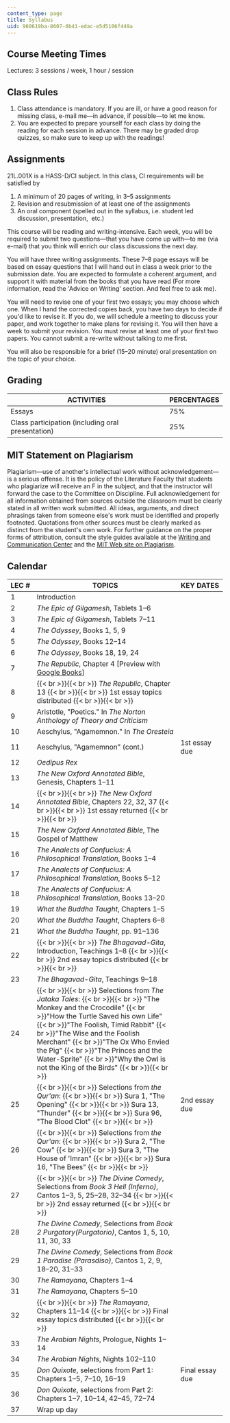 ```yaml
---
content_type: page
title: Syllabus
uid: 960619ba-8607-0b41-edac-e5d5106f449a
---
```


Course Meeting Times
--------------------

Lectures: 3 sessions / week, 1 hour / session

Class Rules
-----------

1.  Class attendance is mandatory. If you are ill, or have a good reason for missing class, e-mail me—in advance, if possible—to let me know.
2.  You are expected to prepare yourself for each class by doing the reading for each session in advance. There may be graded drop quizzes, so make sure to keep up with the readings!

Assignments
-----------

21L.001X is a HASS-D/CI subject. In this class, CI requirements will be satisfied by

1.  A minimum of 20 pages of writing, in 3–5 assignments
2.  Revision and resubmission of at least one of the assignments
3.  An oral component (spelled out in the syllabus, i.e. student led discussion, presentation,  etc.)

This course will be reading and writing-intensive. Each week, you will be required to submit two questions—that you have come up with—to me (via e-mail) that you think will enrich our class discussions the next day.

You will have three writing assignments. These 7–8 page essays will be based on essay questions that I will hand out in class a week prior to the submission date. You are expected to formulate a coherent argument, and support it with material from the books that you have read (For more information, read the 'Advice on Writing' section. And feel free to ask me).

You will need to revise one of your first two essays; you may choose which one. When I hand the corrected copies back, you have two days to decide if you'd like to revise it. If you do, we will schedule a meeting to discuss your paper, and work together to make plans for revising it. You will then have a week to submit your revision. You must revise at least one of your first two papers. You cannot submit a re-write without talking to me first.

You will also be responsible for a brief (15–20 minute) oral presentation on the topic of your choice.

Grading
-------

| ACTIVITIES | PERCENTAGES |
| --- | --- |
| Essays | 75% |
| Class participation (including oral presentation) | 25% 

MIT Statement on Plagiarism
---------------------------

Plagiarism—use of another's intellectual work without acknowledgement—is a serious offense. It is the policy of the Literature Faculty that students who plagiarize will receive an F in the subject, and that the instructor will forward the case to the Committee on Discipline. Full acknowledgement for all information obtained from sources outside the classroom must be clearly stated in all written work submitted. All ideas, arguments, and direct phrasings taken from someone else's work must be identified and properly footnoted. Quotations from other sources must be clearly marked as distinct from the student's own work. For further guidance on the proper forms of attribution, consult the style guides available at the [Writing and Communication Center](http://cmsw.mit.edu/writing-and-communication-center/) and the [MIT Web site on Plagiarism](http://cmsw.mit.edu/writing-and-communication-center/avoiding-plagiarism/).

Calendar
--------

| LEC # | TOPICS | KEY DATES |
| --- | --- | --- |
| 1 | Introduction | &nbsp; |
| 2 | _The Epic of Gilgamesh_, Tablets 1–6 | &nbsp; |
| 3 | _The Epic of Gilgamesh_, Tablets 7–11 | &nbsp; |
| 4 | _The Odyssey_, Books 1, 5, 9 | &nbsp; |
| 5 | _The Odyssey_, Books 12–14 | &nbsp; |
| 6 | _The Odyssey_, Books 18, 19, 24 | &nbsp; |
| 7 | _The Republic_, Chapter 4 \[Preview with [Google Books](http://books.google.com/books?id=1H7gvzj5_CEC&pg=PAfrontcover#v=onepage)\] | &nbsp; |
| 8 |  {{< br >}}{{< br >}} _The Republic_, Chapter 13 {{< br >}}{{< br >}} 1st essay topics distributed {{< br >}}{{< br >}}  | &nbsp; |
| 9 | Aristotle, "Poetics." In _The Norton Anthology of Theory and Criticism_ | &nbsp; |
| 10 | Aeschylus, "Agamemnon." In _The Oresteia_ | &nbsp; |
| 11 | Aeschylus, "Agamemnon" (cont.) | 1st essay due |
| 12 | _Oedipus Rex_ | &nbsp; |
| 13 | _The New Oxford Annotated Bible_, Genesis, Chapters 1–11 | &nbsp; |
| 14 |  {{< br >}}{{< br >}} _The New Oxford Annotated Bible_, Chapters 22, 32, 37 {{< br >}}{{< br >}} 1st essay returned {{< br >}}{{< br >}}  | &nbsp; |
| 15 | _The New Oxford Annotated Bible_, The Gospel of Matthew | &nbsp; |
| 16 | _The Analects of Confucius: A Philosophical Translation_, Books 1–4 | &nbsp; |
| 17 | _The Analects of Confucius: A Philosophical Translation_, Books 5–12 | &nbsp; |
| 18 | _The Analects of Confucius: A Philosophical Translation_, Books 13–20 | &nbsp; |
| 19 | _What the Buddha Taught_, Chapters 1–5 | &nbsp; |
| 20 | _What the Buddha Taught_, Chapters 6–8 | &nbsp; |
| 21 | _What the Buddha Taught_, pp. 91–136 | &nbsp; |
| 22 |  {{< br >}}{{< br >}} _The Bhagavad-Gita_, Introduction, Teachings 1–8 {{< br >}}{{< br >}} 2nd essay topics distributed {{< br >}}{{< br >}}  | &nbsp; |
| 23 | _The Bhagavad-Gita_, Teachings 9–18 | &nbsp; |
| 24 |  {{< br >}}{{< br >}} Selections from _The Jataka Tales_: {{< br >}}{{< br >}} "The Monkey and the Crocodile"  {{< br >}}"How the Turtle Saved his own Life"  {{< br >}}"The Foolish, Timid Rabbit"  {{< br >}}"The Wise and the Foolish Merchant"  {{< br >}}"The Ox Who Envied the Pig"  {{< br >}}"The Princes and the Water-Sprite"  {{< br >}}"Why the Owl is not the King of the Birds" {{< br >}}{{< br >}}  | &nbsp; |
| 25 |  {{< br >}}{{< br >}} Selections from _the Qur'an_: {{< br >}}{{< br >}} Sura 1, "The Opening" {{< br >}}{{< br >}} Sura 13, "Thunder" {{< br >}}{{< br >}} Sura 96, "The Blood Clot" {{< br >}}{{< br >}}  | 2nd essay due |
| 26 |  {{< br >}}{{< br >}} Selections from _the Qur'an_: {{< br >}}{{< br >}} Sura 2, "The Cow" {{< br >}}{{< br >}} Sura 3, "The House of 'Imran" {{< br >}}{{< br >}} Sura 16, "The Bees" {{< br >}}{{< br >}}  | &nbsp; |
| 27 |  {{< br >}}{{< br >}} _The Divine Comedy_, Selections from _Book 3 Hell (Inferno)_, Cantos 1–3, 5, 25–28, 32–34 {{< br >}}{{< br >}} 2nd essay returned {{< br >}}{{< br >}}  | &nbsp; |
| 28 | _The Divine Comedy_, Selections from _Book 2 Purgatory(Purgatorio)_, Cantos 1, 5, 10, 11, 30, 33 | &nbsp; |
| 29 | _The Divine Comedy_, Selections from _Book 1 Paradise (Parasdiso)_, Cantos 1, 2, 9, 18–20, 31–33 | &nbsp; |
| 30 | _The Ramayana_, Chapters 1–4 | &nbsp; |
| 31 | _The Ramayana_, Chapters 5–10 | &nbsp; |
| 32 |  {{< br >}}{{< br >}} _The Ramayana_, Chapters 11–14 {{< br >}}{{< br >}} Final essay topics distributed {{< br >}}{{< br >}}  | &nbsp; |
| 33 | _The Arabian Nights_, Prologue, Nights 1–14 | &nbsp; |
| 34 | _The Arabian Nights_, Nights 102–110 | &nbsp; |
| 35 | _Don Quixote_, selections from Part 1: Chapters 1–5, 7–10, 16–19 | Final essay due |
| 36 | _Don Quixote_, selections from Part 2: Chapters 1–7, 10–14, 42–45, 72–74 | &nbsp; |
| 37 | Wrap up day |